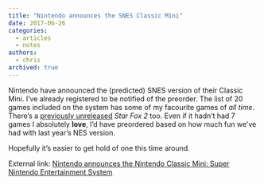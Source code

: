 ```yaml
---
title: "Nintendo announces the SNES Classic Mini"
date: 2017-06-26
categories:
  - articles
  - notes
authors:
  - chris
archived: true
---
```


Nintendo have announced the (predicted) SNES version of their Classic Mini. I’ve already registered to be notified of the preorder. The list of 20 games included on the system has some of my facourite games of _all time_. There’s a [previously unreleased](https://en.wikipedia.org/wiki/Star_Fox_2) _Star Fox 2_ too. Even if it hadn’t had 7 games I absolutely **love**, I’d have preordered based on how much fun we’ve had with last year’s NES version.

Hopefully it’s easier to get hold of one this time around.

External link: [Nintendo announces the Nintendo Classic Mini: Super Nintendo Entertainment System](http://www.nintendo.co.uk/News/2017/June/Nintendo-announces-the-Nintendo-Classic-Mini-Super-Nintendo-Entertainment-System-1238678.html "external link")
